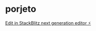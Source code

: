 # porjeto

[Edit in StackBlitz next generation editor ⚡️](https://stackblitz.com/~/github.com/Laylson1983/porjeto)